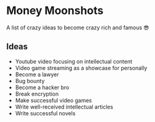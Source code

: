 # Money Moonshots
A list of crazy ideas to become crazy rich and famous 😎

## Ideas
- Youtube video focusing on intellectual content
- Video game streaming as a showcase for personally
- Become a lawyer
- Bug bounty
- Become a hacker bro
- Break encryption
- Make successful video games
- Write well-received intellectual articles
- Write successful novels
